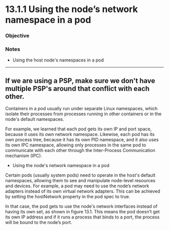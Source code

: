 # 13.1.1 Using the node’s network namespace in a pod

### Objective

### Notes
* Using the host node's namespaces in a pod

---
If we are using a PSP, make sure we don't have multiple PSP's around that conflict with each other.
---

Containers in a pod usually run under separate Linux namespaces, which isolate their processes from processes running in other containers or in the node's default namespaces.

For example, we learned that each pod gets its own IP and port space, because it uses its own network namespace. Likewise, each pod has its own process tree, because it has its own PID namespace, and it also uses its own IPC namespace, allowing only processes in the same pod to communicate with each other through the Inter-Process Communication mechanism (IPC).


* Using the node's network namespace in a pod

Certain pods (usually system pods) need to operate in the host's default namespaces, allowing them to see and manipulate node-level resources and devices. For example, a pod may need to use the node’s network adapters instead of its own virtual network adapters. This can be achieved by setting the hostNetwork property in the pod spec to true.

In that case, the pod gets to use the node's network interfaces instead of having its own set, as shown in figure 13.1. This means the pod doesn’t get its own IP address and if it runs a process that binds to a port, the process will be bound to the node’s port.

